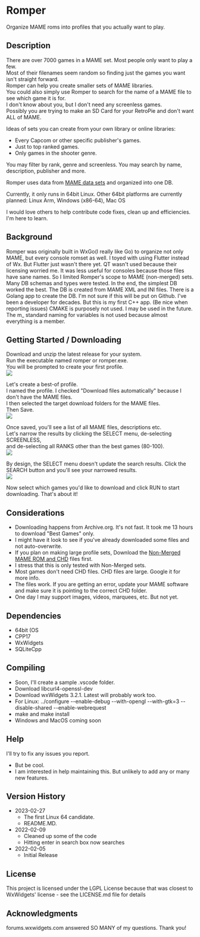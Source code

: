 # Romper

Organize MAME roms into profiles that you actually want to play.

## Description

There are over 7000 games in a MAME set. Most people only want to play a few.  
Most of their filenames seem random so finding just the games you want isn't straight forward.  
Romper can help you create smaller sets of MAME libraries.  
You could also simply use Romper to search for the name of a MAME file to see which game it is for.  
I don't know about you, but I don't need any screenless games.  
Possibly you are trying to make an SD Card for your RetroPie and don't want ALL of MAME.  

Ideas of sets you can create from your own library or online libraries:
* Every Capcom or other specific publisher's games.
* Just to top ranked games.
* Only games in the shooter genre.

You may filter by rank, genre and screenless. 
You may search by name, description, publisher and more.

Romper uses data from [MAME data sets](https://pleasuredome.github.io/pleasuredome/mame/) and organized into one DB.

Currently, it only runs in 64bit Linux.
Other 64bit platforms are currently planned: Linux Arm, Windows (x86-64), Mac OS 

I would love others to help contribute code fixes, clean up and efficiencies. I'm here to learn.


## Background

Romper was originally built in WxGo(I really like Go) to organize not only MAME, but every console romset as well.
I toyed with using Flutter instead of Wx. But Flutter just wasn't there yet.
QT wasn't used because their licensing worried me.
It was less useful for consoles because those files have sane names. So I limited Romper's scope to MAME (non-merged) sets. 
Many DB schemas and types were tested.
In the end, the simplest DB worked the best. 
The DB is created from MAME XML and INI files.
There is a Golang app to create the DB. I'm not sure if this will be put on Github.
I've been a developer for decades. But this is my first C++ app. (Be nice when reporting issues) 
CMAKE is purposely not used. I may be used in the future.
The m_ standard naming for variables is not used because almost everything is a member.


## Getting Started / Downloading

Download and unzip the latest release for your system.  
Run the executable named romper or romper.exe.  
You will be prompted to create your first profile.  
![](https://user-images.githubusercontent.com/9536461/221396822-ca925ab1-c7a6-4003-b0a7-3f8157fc10c4.png)  
  
Let's create a best-of profile.  
I named the profile. I checked "Download files automatically" because I don't have the MAME files.  
I then selected the target download folders for the MAME files.  
Then Save.  
![](https://user-images.githubusercontent.com/9536461/221396825-05fe92b1-e8fa-4918-a5ad-2cfc74c34b53.png)  
  
Once saved, you'll see a list of all MAME files, descriptions etc.  
Let's narrow the results by clicking the SELECT menu, de-selecting SCREENLESS,  
and de-selecting all RANKS other than the best games (80-100).  
![](https://user-images.githubusercontent.com/9536461/221396827-072bb024-16b0-4975-91d8-b8a4010d819a.png)  
  
By design, the SELECT menu doesn't update the search results. Click the SEARCH button and you'll see your narrowed results.  
![](https://user-images.githubusercontent.com/9536461/221396828-5e699c98-949c-4e52-91a9-4b2886d9de68.png)  
  
Now select which games you'd like to download and click RUN to start downloading. That's about it!

## Considerations

* Downloading happens from Archive.org. It's not fast. It took me 13 hours to download "Best Games" only.  
* I might have it look to see if you've already downloaded some files and not auto-overwrite.  
* If you plan on making large profile sets, Download the [Non-Merged MAME ROM and CHD](https://pleasuredome.github.io/pleasuredome/mame/) files first.  
* I stress that this is only tested with Non-Merged sets.  
* Most games don't need CHD files. CHD files are large. Google it for more info.  
* The files work. If you are getting an error, update your MAME software and make sure it is pointing to the correct CHD folder.  
* One day I may support images, videos, marquees, etc. But not yet.  

## Dependencies

* 64bit (OS
* CPP17
* WxWidgets
* SQLiteCpp

## Compiling

* Soon, I'll create a sample .vscode folder.
* Download libcurl4-openssl-dev
* Download wxWidgets 3.2.1. Latest will probably work too.
* For Linux: ../configure --enable-debug --with-opengl --with-gtk=3 --disable-shared --enable-webrequest 
* make and make install
* Windows and MacOS coming soon

## Help

I'll try to fix any issues you report.
* But be cool.
* I am interested in help maintaining this. But unlikely to add any or many new features.

## Version History

* 2023-02-27
    * The first Linux 64 candidate.
    * README.MD.
* 2022-02-09
    * Cleaned up some of the code
    * Hitting enter in search box now searches
* 2022-02-05
    * Initial Release

## License

This project is licensed under the LGPL License because that was closest to WxWidgets' license - see the LICENSE.md file for details

## Acknowledgments
forums.wxwidgets.com answered SO MANY of my questions. Thank you!